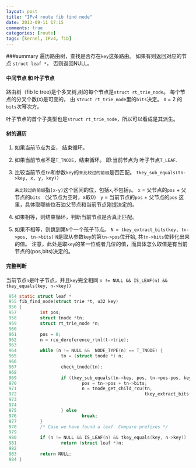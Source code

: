 ```yaml
---
layout: post
title: "IPv4 route fib find node"
date: 2013-09-11 17:15
comments: true
categories: [route]
tags: [kernel, IPv4, fib]
---
```


###summary
遍历路由树，查找是否存在`key`这条路由。
如果有则返回对应的节点 `struct leaf *`，
否则返回NULL。


#### 中间节点 和 叶子节点
路由树（fib lc tree)是个多叉树,树的每个节点是`struct rt_trie_node`。
每个节点的分叉个数(`X`)是可变的， 由 `struct rt_trie_node`里的`bits`决定。
  `X` = 2 的`bits`次幂次方。

叶子节点的首个子类型也是`struct rt_trie_node`，所以可以看成是其派生。

#### 树的遍历
1. 如果当前节点为空， 结束循环。
2. 如果当前节点不是`T_TNODE`，结束循环。
    即:当前节点为 叶子节点`T_LEAF`.

3. 比较当前节点`tn`和参数`key`的`未比较过的前缀`是否匹配。
    `tkey_sub_equals(tn->key, x, y, key))`

   `未比较过的前缀`指`[x-y)`这个区间的位，包括`x`,不包括`y`。
   `x` = 父节点的`pos` + 父节点的`bits` （父节点为空时，x取0）
   `y` = 当前节点的`pos` + 父节点的`pos`
   这里，具体取哪些位石油父节点和当前节点刚提决定的。

3. 如果相等，则结束循环，判断当前节点是否真正匹配。
4. 如果不相等，则跳到第`N`个一个孩子节点。 
   `N = tkey_extract_bits(key, tn->pos, tn->bits)`
   `N`是取从参数`key`的第`tn->pos`位开始, 共`tn->bits`位转化出来的值。
   注意，此处是取`key`的某一位或者几位的值，而具体怎么取值是有当前节点的(pos,bits)决定的。
   

#### 完整判断
当前节点`n`是叶子节点，并且`key`完全相同
 `n != NULL && IS_LEAF(n) && tkey_equals(key, n->key))`


<!-- more -->

```c
 954 static struct leaf *
 955 fib_find_node(struct trie *t, u32 key)
 956 {
 957         int pos;
 958         struct tnode *tn;
 959         struct rt_trie_node *n;
 960 
 961         pos = 0;
 962         n = rcu_dereference_rtnl(t->trie);
 963 
 964         while (n != NULL &&  NODE_TYPE(n) == T_TNODE) {
 965                 tn = (struct tnode *) n;
 966 
 967                 check_tnode(tn);
 968 
 969                 if (tkey_sub_equals(tn->key, pos, tn->pos-pos, key)) {
 970                         pos = tn->pos + tn->bits;
 971                         n = tnode_get_child_rcu(tn,
 972                                                 tkey_extract_bits(key,
 973                                                                   tn->pos,
 974                                                                   tn->bits));
 975                 } else
 976                         break;
 977         }
 978         /* Case we have found a leaf. Compare prefixes */
 979 
 980         if (n != NULL && IS_LEAF(n) && tkey_equals(key, n->key))
 981                 return (struct leaf *)n;
 982 
 983         return NULL;
 984 }
```
